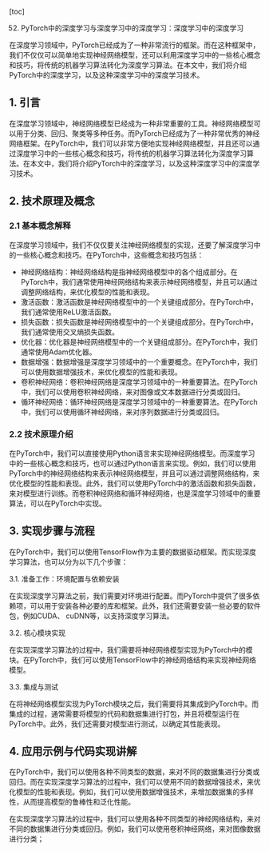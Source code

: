 
[toc]                    
                
                
52. PyTorch中的深度学习与深度学习中的深度学习：深度学习中的深度学习

在深度学习领域中，PyTorch已经成为了一种非常流行的框架。而在这种框架中，我们不仅仅可以简单地实现神经网络模型，还可以利用深度学习中的一些核心概念和技巧，将传统的机器学习算法转化为深度学习算法。在本文中，我们将介绍PyTorch中的深度学习，以及这种深度学习中的深度学习技术。

## 1. 引言

在深度学习领域中，神经网络模型已经成为一种非常重要的工具。神经网络模型可以用于分类、回归、聚类等多种任务。而PyTorch已经成为了一种非常优秀的神经网络框架。在PyTorch中，我们可以非常方便地实现神经网络模型，并且还可以通过深度学习中的一些核心概念和技巧，将传统的机器学习算法转化为深度学习算法。在本文中，我们将介绍PyTorch中的深度学习，以及这种深度学习中的深度学习技术。

## 2. 技术原理及概念

### 2.1 基本概念解释

在深度学习领域中，我们不仅仅要关注神经网络模型的实现，还要了解深度学习中的一些核心概念和技巧。在PyTorch中，这些概念和技巧包括：

* 神经网络结构：神经网络结构是指神经网络模型中的各个组成部分。在PyTorch中，我们通常使用神经网络结构来表示神经网络模型，并且可以通过调整网络结构，来优化模型的性能和表现。
* 激活函数：激活函数是神经网络模型中的一个关键组成部分。在PyTorch中，我们通常使用ReLU激活函数。
* 损失函数：损失函数是神经网络模型中的一个关键组成部分。在PyTorch中，我们通常使用交叉熵损失函数。
* 优化器：优化器是神经网络模型中的一个关键组成部分。在PyTorch中，我们通常使用Adam优化器。
* 数据增强：数据增强是深度学习领域中的一个重要概念。在PyTorch中，我们可以使用数据增强技术，来优化模型的性能和表现。
* 卷积神经网络：卷积神经网络是深度学习领域中的一种重要算法。在PyTorch中，我们可以使用卷积神经网络，来对图像或文本数据进行分类或回归。
* 循环神经网络：循环神经网络是深度学习领域中的一种重要算法。在PyTorch中，我们可以使用循环神经网络，来对序列数据进行分类或回归。

### 2.2 技术原理介绍

在PyTorch中，我们可以直接使用Python语言来实现神经网络模型。而深度学习中的一些核心概念和技巧，也可以通过Python语言来实现。例如，我们可以使用PyTorch中的神经网络结构来表示神经网络模型，并且可以通过调整网络结构，来优化模型的性能和表现。此外，我们可以使用PyTorch中的激活函数和损失函数，来对模型进行训练。而卷积神经网络和循环神经网络，也是深度学习领域中的重要算法，可以在PyTorch中实现。

## 3. 实现步骤与流程

在PyTorch中，我们可以使用TensorFlow作为主要的数据驱动框架。而实现深度学习算法，也可以分为以下几个步骤：

3.1. 准备工作：环境配置与依赖安装

在实现深度学习算法之前，我们需要对环境进行配置。而PyTorch中提供了很多依赖项，可以用于安装各种必要的库和框架。此外，我们还需要安装一些必要的软件包，例如CUDA、 cuDNN等，以支持深度学习算法。

3.2. 核心模块实现

在实现深度学习算法的过程中，我们需要将神经网络模型实现为PyTorch中的模块。在PyTorch中，我们可以使用TensorFlow中的神经网络结构来实现神经网络模型。

3.3. 集成与测试

在将神经网络模型实现为PyTorch模块之后，我们需要将其集成到PyTorch中。而集成的过程，通常需要将模型的代码和数据集进行打包，并且将模型运行在PyTorch中。此外，我们还需要对模型进行测试，以确定其性能表现。

## 4. 应用示例与代码实现讲解

在PyTorch中，我们可以使用各种不同类型的数据，来对不同的数据集进行分类或回归。而在实现深度学习算法的过程中，我们可以使用不同的数据增强技术，来优化模型的性能和表现。例如，我们可以使用数据增强技术，来增加数据集的多样性，从而提高模型的鲁棒性和泛化性能。

在实现深度学习算法的过程中，我们可以使用各种不同类型的神经网络结构，来对不同的数据集进行分类或回归。例如，我们可以使用卷积神经网络，来对图像数据进行分类；

